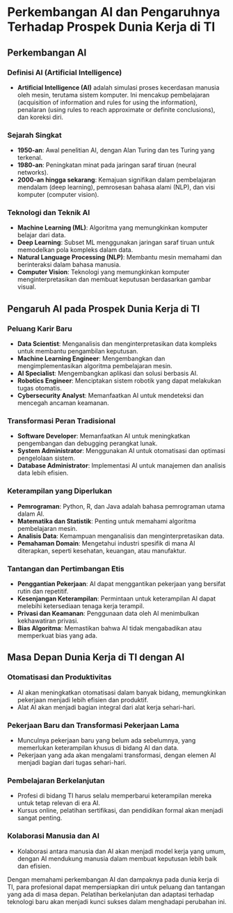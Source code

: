 # Perkembangan AI dan Pengaruhnya Terhadap Prospek Dunia Kerja di TI

## Perkembangan AI

### Definisi AI (Artificial Intelligence)

- **Artificial Intelligence (AI)** adalah simulasi proses kecerdasan manusia oleh mesin, terutama sistem komputer. Ini mencakup pembelajaran (acquisition of information and rules for using the information), penalaran (using rules to reach approximate or definite conclusions), dan koreksi diri.

### Sejarah Singkat

- **1950-an**: Awal penelitian AI, dengan Alan Turing dan tes Turing yang terkenal.
- **1980-an**: Peningkatan minat pada jaringan saraf tiruan (neural networks).
- **2000-an hingga sekarang**: Kemajuan signifikan dalam pembelajaran mendalam (deep learning), pemrosesan bahasa alami (NLP), dan visi komputer (computer vision).

### Teknologi dan Teknik AI

- **Machine Learning (ML)**: Algoritma yang memungkinkan komputer belajar dari data.
- **Deep Learning**: Subset ML menggunakan jaringan saraf tiruan untuk memodelkan pola kompleks dalam data.
- **Natural Language Processing (NLP)**: Membantu mesin memahami dan berinteraksi dalam bahasa manusia.
- **Computer Vision**: Teknologi yang memungkinkan komputer menginterpretasikan dan membuat keputusan berdasarkan gambar visual.

## Pengaruh AI pada Prospek Dunia Kerja di TI

### Peluang Karir Baru

- **Data Scientist**: Menganalisis dan menginterpretasikan data kompleks untuk membantu pengambilan keputusan.
- **Machine Learning Engineer**: Mengembangkan dan mengimplementasikan algoritma pembelajaran mesin.
- **AI Specialist**: Mengembangkan aplikasi dan solusi berbasis AI.
- **Robotics Engineer**: Menciptakan sistem robotik yang dapat melakukan tugas otomatis.
- **Cybersecurity Analyst**: Memanfaatkan AI untuk mendeteksi dan mencegah ancaman keamanan.

### Transformasi Peran Tradisional

- **Software Developer**: Memanfaatkan AI untuk meningkatkan pengembangan dan debugging perangkat lunak.
- **System Administrator**: Menggunakan AI untuk otomatisasi dan optimasi pengelolaan sistem.
- **Database Administrator**: Implementasi AI untuk manajemen dan analisis data lebih efisien.

### Keterampilan yang Diperlukan

- **Pemrograman**: Python, R, dan Java adalah bahasa pemrograman utama dalam AI.
- **Matematika dan Statistik**: Penting untuk memahami algoritma pembelajaran mesin.
- **Analisis Data**: Kemampuan menganalisis dan menginterpretasikan data.
- **Pemahaman Domain**: Mengetahui industri spesifik di mana AI diterapkan, seperti kesehatan, keuangan, atau manufaktur.

### Tantangan dan Pertimbangan Etis

- **Penggantian Pekerjaan**: AI dapat menggantikan pekerjaan yang bersifat rutin dan repetitif.
- **Kesenjangan Keterampilan**: Permintaan untuk keterampilan AI dapat melebihi ketersediaan tenaga kerja terampil.
- **Privasi dan Keamanan**: Penggunaan data oleh AI menimbulkan kekhawatiran privasi.
- **Bias Algoritma**: Memastikan bahwa AI tidak mengabadikan atau memperkuat bias yang ada.

## Masa Depan Dunia Kerja di TI dengan AI

### Otomatisasi dan Produktivitas

- AI akan meningkatkan otomatisasi dalam banyak bidang, memungkinkan pekerjaan menjadi lebih efisien dan produktif.
- Alat AI akan menjadi bagian integral dari alat kerja sehari-hari.

### Pekerjaan Baru dan Transformasi Pekerjaan Lama

- Munculnya pekerjaan baru yang belum ada sebelumnya, yang memerlukan keterampilan khusus di bidang AI dan data.
- Pekerjaan yang ada akan mengalami transformasi, dengan elemen AI menjadi bagian dari tugas sehari-hari.

### Pembelajaran Berkelanjutan

- Profesi di bidang TI harus selalu memperbarui keterampilan mereka untuk tetap relevan di era AI.
- Kursus online, pelatihan sertifikasi, dan pendidikan formal akan menjadi sangat penting.

### Kolaborasi Manusia dan AI

- Kolaborasi antara manusia dan AI akan menjadi model kerja yang umum, dengan AI mendukung manusia dalam membuat keputusan lebih baik dan efisien.

Dengan memahami perkembangan AI dan dampaknya pada dunia kerja di TI, para profesional dapat mempersiapkan diri untuk peluang dan tantangan yang ada di masa depan. Pelatihan berkelanjutan dan adaptasi terhadap teknologi baru akan menjadi kunci sukses dalam menghadapi perubahan ini.
